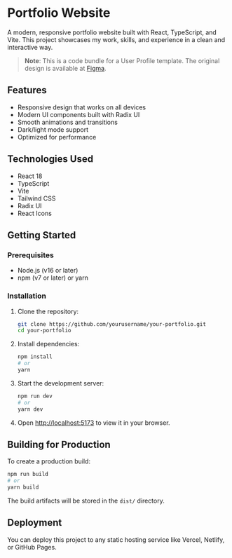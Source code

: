 
# Portfolio Website

A modern, responsive portfolio website built with React, TypeScript, and Vite. This project showcases my work, skills, and experience in a clean and interactive way.

> **Note**: This is a code bundle for a User Profile template. The original design is available at [Figma](https://www.figma.com/design/zOTnbwcWqDxCJcIy450I4z/User-Profile).

## Features

- Responsive design that works on all devices
- Modern UI components built with Radix UI
- Smooth animations and transitions
- Dark/light mode support
- Optimized for performance

## Technologies Used

- React 18
- TypeScript
- Vite
- Tailwind CSS
- Radix UI
- React Icons

## Getting Started

### Prerequisites

- Node.js (v16 or later)
- npm (v7 or later) or yarn

### Installation

1. Clone the repository:
   ```bash
   git clone https://github.com/yourusername/your-portfolio.git
   cd your-portfolio
   ```

2. Install dependencies:
   ```bash
   npm install
   # or
   yarn
   ```

3. Start the development server:
   ```bash
   npm run dev
   # or
   yarn dev
   ```

4. Open [http://localhost:5173](http://localhost:5173) to view it in your browser.

## Building for Production

To create a production build:

```bash
npm run build
# or
yarn build
```

The build artifacts will be stored in the `dist/` directory.

## Deployment

You can deploy this project to any static hosting service like Vercel, Netlify, or GitHub Pages.
  